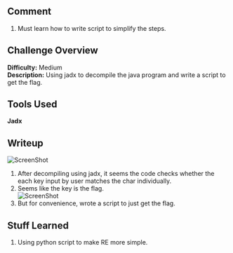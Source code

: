 ## Comment  
1. Must learn how to write script to simplify the steps.  

## Challenge Overview  
**Difficulty:** Medium  
**Description:** Using jadx to decompile the java program and write a script to get the flag.  
## Tools Used  
**Jadx**  

## Writeup  
![ScreenShot](https://imgur.com/66TMWcj.png)  
1. After decompiling using jadx, it seems the code checks whether the each key input by user matches the char individually.  
2. Seems like the key is the flag.  
![ScreenShot](https://imgur.com/619lO5E.png)  
3. But for convenience, wrote a script to just get the flag.  

## Stuff Learned  
1. Using python script to make RE more simple.  


